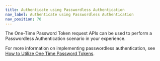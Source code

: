 ```yaml
---
title: Authenticate using Passwordless Authentication
nav_label: Authenticate using Passwordless Authentication
nav_position: 70
---
```


The One-Time Password Token request APIs can be used to perform a Passwordless Authentication scenario in your experience.

For more information on implementing passwordless authentication, see [How to Utilize One Time Password Tokens](/guides/Getting-Started/authentication/single-sign-on/password-profiles-api/how-to-utilize-one-time-password-tokens).
